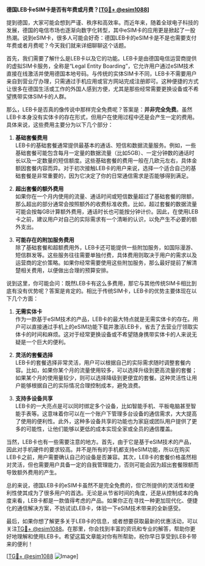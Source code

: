 **德国LEB卡eSIM卡是否有年费或月费？[[TG💪+ @esim1088](https://t.me/s/esim1088)]**

提到德国，大家可能会想到严谨、秩序和高效率。而近年来，随着全球电子科技的发展，德国的电信市场也逐渐向数字化转型，其中eSIM卡的应用更是掀起了一股热潮。说到eSIM卡，很多人可能会好奇：德国LEB卡的eSIM卡是不是也需要支付年费或者月费呢？今天我们就来详细聊聊这个话题。

首先，我们需要了解什么是LEB卡以及它的功能。LEB卡是由德国电信运营商提供的虚拟SIM卡服务，全称是“Legal Entity Boarding”，它允许用户通过eSIM技术直接在线激活并使用德国本地号码。与传统的实体SIM卡不同，LEB卡不需要用户亲自到营业厅办理，只需通过手机应用或官方网站完成注册即可。这种便捷的方式让很多在德国生活或工作的外国人感到方便，尤其是那些经常需要更换设备或不希望携带实体SIM卡的人群。

那么，LEB卡是否真的像传说中那样完全免费呢？答案是：**并非完全免费**。虽然LEB卡本身没有实体卡的存在形式，但用户在使用过程中还是会产生一定的费用。具体来说，这些费用主要分为以下几个部分：

1. **基础套餐费用**  
   LEB卡的基础套餐通常提供最基本的通话、短信和数据流量服务。例如，一些基础套餐可能包含每月一定量的数据流量（比如5GB）、一定分钟数的通话时长以及一定数量的短信额度。这些基础套餐的费用一般在几欧元左右，具体金额因套餐内容而异。对于初次接触LEB卡的用户来说，选择一个适合自己的基础套餐是非常重要的，因为它决定了你的日常通信需求是否能够得到满足。

2. **超出套餐的额外费用**  
   如果你在一个月内使用的流量、通话时间或短信数量超过了基础套餐的限额，那么超出的部分通常会按照额外的收费标准收费。比如，超过套餐的数据流量可能会按每GB计算额外费用，通话时长也可能按分钟计价。因此，在使用LEB卡之前，建议用户对自己的实际需求有一个清晰的认识，以免产生不必要的额外支出。

3. **可能存在的附加服务费用**  
   除了基础套餐和超额费用外，LEB卡还可能提供一些附加服务，如国际漫游、短信群发等。这些服务往往需要单独付费，具体费用则取决于用户的需求以及运营商的定价策略。如果你经常需要使用这些附加服务，那么最好提前了解清楚相关费用，以便做出合理的预算安排。

说到这里，你可能会问：既然LEB卡有这么多费用，那它与其他传统SIM卡相比到底有没有优势呢？答案是肯定的。相比于传统SIM卡，LEB卡的优势主要体现在以下几个方面：

1. **无需实体卡**  
   作为一款基于eSIM技术的产品，LEB卡的最大特点就是无需实体卡的存在。用户可以直接通过手机上的eSIM功能下载并激活LEB卡，省去了去营业厅领取实体卡的时间和麻烦。这对于经常更换设备或不希望随身携带实体卡的人来说无疑是一个巨大的便利。

2. **灵活的套餐选择**  
   LEB卡的套餐选择非常灵活，用户可以根据自己的实际需求随时调整套餐内容。比如，如果你某个月的流量使用较多，可以选择升级到更高流量的套餐；如果某个月的使用量较少，则可以选择降级到更便宜的套餐。这种灵活性让用户能够根据自己的实际情况合理控制成本，避免浪费。

3. **支持多设备共享**  
   LEB卡的一大亮点是可以同时绑定多个设备，比如智能手机、平板电脑甚至智能手表等。这意味着你可以在一个账户下管理多台设备的通信需求，大大提高了使用的便利性。此外，这种多设备共享的功能也为家庭或团队用户提供了更多的可能性，让他们能够以更低的成本实现全家或全员的通信覆盖。

当然，LEB卡也有一些需要注意的地方。首先，由于它是基于eSIM技术的产品，因此对手机硬件的要求较高。并不是所有的手机都支持eSIM功能，所以在购买LEB卡之前，用户需要确认自己的设备是否兼容。其次，LEB卡的套餐价格虽然相对灵活，但也需要用户具备一定的自我管理能力，否则可能会因为超出套餐限额而导致额外费用的产生。

总的来说，德国LEB卡的eSIM卡虽然不是完全免费的，但它所提供的灵活性和便利性使其成为了很多用户的首选。无论是从节省时间的角度，还是从控制成本的角度来看，LEB卡都是一款值得考虑的产品。如果你正在寻找一种更加现代化、便捷化的通信解决方案，不妨试试LEB卡，体验一下eSIM技术带来的全新感受。

最后，如果你想了解更多关于LEB卡的信息，或者想要获取最新的优惠活动，可以关注[TG💪+ @esim1088](https://t.me/s/esim1088)。在那里，你会找到丰富的资讯和专业的解答，帮助你更好地理解和使用LEB卡。希望这篇文章能对你有所帮助，祝你早日享受到LEB卡带来的便利！

[[TG💪+ @esim1088](https://t.me/s/esim1088) ![Image](https://i.postimg.cc/4NQfJmqS/Snipaste-2025-05-13-00-14-12.png)]